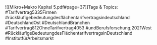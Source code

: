 
![[Mikro+Makro Kapitel 5.pdf#page=37]]Tags & Topics:
   #Tarifvertrag5335Firmen
   #rückläufigebedeutungdesflächentarifvertragsindeutschland
   #DeutschlandOst
   #DeutschlandBranchen
   #Tarifvertrag812OhneTarifvertrag4053
   #undBerufsforschung;2021West
   #RückläufigeBedeutungdesFlächentarifvertragsinDeutschland
   #InstitutfürArbeitsmarkt